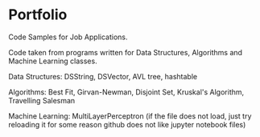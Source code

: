 # Portfolio
Code Samples for Job Applications.


Code taken from programs written for Data Structures, Algorithms and Machine Learning classes.

Data Structures: DSString, DSVector, AVL tree, hashtable

Algorithms: Best Fit, Girvan-Newman, Disjoint Set, Kruskal's Algorithm, Travelling Salesman

Machine Learning: MultiLayerPerceptron (if the file does not load, just try reloading it for some reason github does not like jupyter notebook files)
